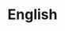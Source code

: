 ---
layout: category
title: English
category: English
categories:
    - English
permalink: /english/
---